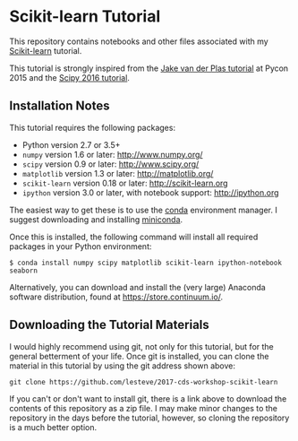 # Scikit-learn Tutorial

This repository contains notebooks and other files associated with my
[Scikit-learn](http://scikit-learn.org) tutorial.

This tutorial is strongly inspired from
the
[Jake van der Plas tutorial](https://github.com/jakevdp/sklearn_pycon2015) at
Pycon 2015 and
the
[Scipy 2016 tutorial](https://github.com/amueller/scipy-2016-sklearn).

## Installation Notes
This tutorial requires the following packages:

- Python version 2.7 or 3.5+
- `numpy` version 1.6 or later: http://www.numpy.org/
- `scipy` version 0.9 or later: http://www.scipy.org/
- `matplotlib` version 1.3 or later: http://matplotlib.org/
- `scikit-learn` version 0.18 or later: http://scikit-learn.org
- `ipython` version 3.0 or later, with notebook support: http://ipython.org

The easiest way to get these is to use the [conda](https://store.continuum.io/) environment manager.
I suggest downloading and installing [miniconda](http://conda.pydata.org/miniconda.html).

Once this is installed, the following command will install all required packages in your Python environment:
```
$ conda install numpy scipy matplotlib scikit-learn ipython-notebook seaborn
```

Alternatively, you can download and install the (very large) Anaconda software distribution, found at https://store.continuum.io/.

## Downloading the Tutorial Materials
I would highly recommend using git, not only for this tutorial, but for the
general betterment of your life.  Once git is installed, you can clone the
material in this tutorial by using the git address shown above:

    git clone https://github.com/lesteve/2017-cds-workshop-scikit-learn

If you can't or don't want to install git, there is a link above to download
the contents of this repository as a zip file.  I may make minor changes to
the repository in the days before the tutorial, however, so cloning the
repository is a much better option.
